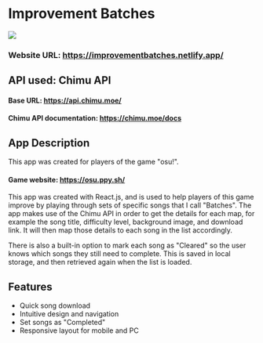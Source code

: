 
# Improvement Batches

![](https://www.shareicon.net/data/256x256/2016/07/08/117367_logo_512x512.png)

### Website URL: https://improvementbatches.netlify.app/




## API used: Chimu API

#### Base URL: https://api.chimu.moe/

#### Chimu API documentation: https://chimu.moe/docs


## App Description

This app was created for players of the game "osu!".

#### Game website: https://osu.ppy.sh/


This app was created with React.js, and is used to help players of this game improve by playing through sets of specific songs that I call "Batches". The app makes use of the Chimu API in order to get the details for each map, for example the song title, difficulty level, background image, and download link. It will then map those details to each song in the list accordingly.

There is also a built-in option to mark each song as "Cleared" so the user knows which songs they still need to complete. This is saved in local storage, and then retrieved again when the list is loaded.
## Features

- Quick song download
- Intuitive design and navigation
- Set songs as "Completed"
- Responsive layout for mobile and PC
